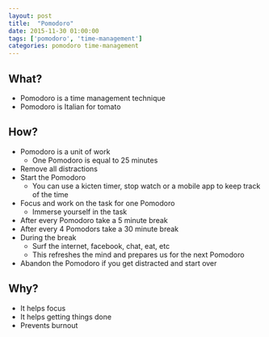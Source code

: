 ```yaml
---
layout: post
title:  "Pomodoro"
date: 2015-11-30 01:00:00
tags: ['pomodoro', 'time-management']
categories: pomodoro time-management
---
```


## What?

* Pomodoro is a time management technique
* Pomodoro is Italian for tomato  

## How?

* Pomodoro is a unit of work
	* One Pomodoro is equal to 25 minutes
* Remove all distractions
* Start the Pomodoro
	* You can use a kicten timer, stop watch or a mobile app to keep track of the time
* Focus and work on the task for one Pomodoro
	* Immerse yourself in the task
* After every Pomodoro take a 5 minute break
* After every 4 Pomodors take a 30 minute break
* During the break
	* Surf the internet, facebook, chat, eat, etc
	* This refreshes the mind and prepares us for the next Pomodoro
* Abandon the Pomodoro if you get distracted and start over

## Why?

* It helps focus
* It helps getting things done
* Prevents burnout
